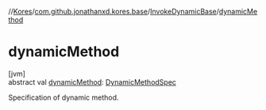 //[Kores](../../../index.md)/[com.github.jonathanxd.kores.base](../index.md)/[InvokeDynamicBase](index.md)/[dynamicMethod](dynamic-method.md)

# dynamicMethod

[jvm]\
abstract val [dynamicMethod](dynamic-method.md): [DynamicMethodSpec](../../com.github.jonathanxd.kores.common/-dynamic-method-spec/index.md)

Specification of dynamic method.
